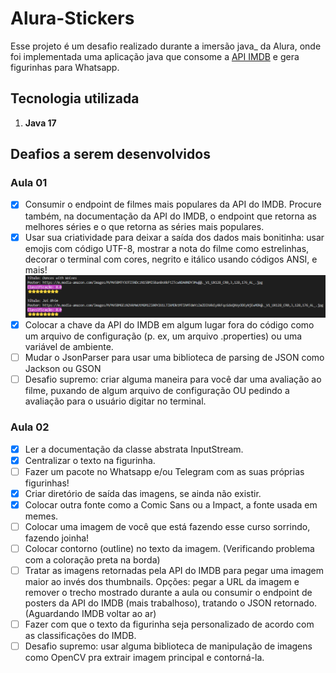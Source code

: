 # Alura-Stickers

Esse projeto é um desafio realizado durante a imersão java_ da Alura, onde foi implementada uma aplicação java que consome a [API IMDB](https://imdb-api.com/) e gera figurinhas para Whatsapp.

## Tecnologia utilizada
1. **Java 17**

## Deafios a serem desenvolvidos

### Aula 01
- [x] Consumir o endpoint de filmes mais populares da API do IMDB. Procure também, na documentação da API do IMDB, o endpoint que retorna as melhores séries e o que retorna as séries mais populares.
- [x] Usar sua criatividade para deixar a saída dos dados mais bonitinha: usar emojis com código UTF-8, mostrar a nota do filme como estrelinhas, decorar o terminal com cores, negrito e itálico usando códigos ANSI, e mais!
![Demonstração](Item2.png)
- [x] Colocar a chave da API do IMDB em algum lugar fora do código como um arquivo de configuração (p. ex, um arquivo .properties) ou uma variável de ambiente.
- [ ] Mudar o JsonParser para usar uma biblioteca de parsing de JSON como Jackson ou GSON
- [ ] Desafio supremo: criar alguma maneira para você dar uma avaliação ao filme, puxando de algum arquivo de configuração OU pedindo a avaliação para o usuário digitar no terminal.

### Aula 02
- [x] Ler a documentação da classe abstrata InputStream.
- [x] Centralizar o texto na figurinha.
- [ ] Fazer um pacote no Whatsapp e/ou Telegram com as suas próprias figurinhas!
- [x] Criar diretório de saída das imagens, se ainda não existir.
- [x] Colocar outra fonte como a Comic Sans ou a Impact, a fonte usada em memes.
- [ ] Colocar uma imagem de você que está fazendo esse curso sorrindo, fazendo joinha!
- [ ] Colocar contorno (outline) no texto da imagem. (Verificando problema com a coloração preta na borda)
- [ ] Tratar as imagens retornadas pela API do IMDB para pegar uma imagem maior ao invés dos thumbnails. Opções: pegar a URL da imagem e remover o trecho mostrado durante a aula ou consumir o endpoint de posters da API do IMDB (mais trabalhoso), tratando o JSON retornado. (Aguardando IMDB voltar ao ar)
- [ ] Fazer com que o texto da figurinha seja personalizado de acordo com as classificações do IMDB.
- [ ] Desafio supremo: usar alguma biblioteca de manipulação de imagens como OpenCV pra extrair imagem principal e contorná-la.